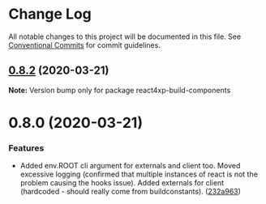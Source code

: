 # Change Log

All notable changes to this project will be documented in this file.
See [Conventional Commits](https://conventionalcommits.org) for commit guidelines.

## [0.8.2](https://github.com/enonic/react4xp-npm/compare/react4xp-build-components@0.8.1...react4xp-build-components@0.8.2) (2020-03-21)

**Note:** Version bump only for package react4xp-build-components





# 0.8.0 (2020-03-21)


### Features

* Added env.ROOT cli argument for externals and client too. Moved excessive logging (confirmed that multiple instances of react is not the problem causing the hooks issue). Added externals for client (hardcoded - should really come from buildconstants). ([232a963](https://github.com/enonic/react4xp-npm/commit/232a963d6afe7bd354ef6ee448102830a9863bc6))
